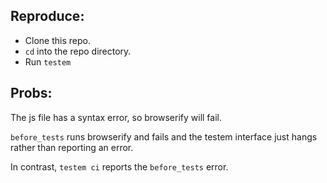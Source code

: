 ## Reproduce:

- Clone this repo.
- `cd` into the repo directory.
- Run `testem`

## Probs:

The js file has a syntax error, so browserify will fail.

`before_tests` runs browserify and fails and the testem interface just hangs rather than reporting an error.

In contrast, `testem ci` reports the `before_tests` error.
